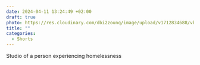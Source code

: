 ```yaml
---
date: 2024-04-11 13:24:49 +02:00
draft: true
photo: https://res.cloudinary.com/dbi2zounq/image/upload/v1712834688/vk7ik4die6yagtjc4upg.jpg
title: ""
categories:
  - Shorts
---
```


Studio of a person experiencing homelessness
